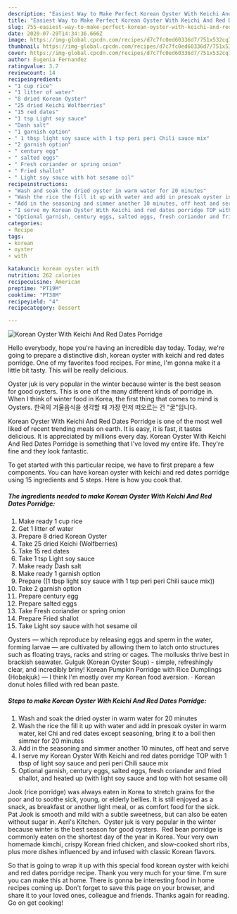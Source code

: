 ```yaml
---
description: "Easiest Way to Make Perfect Korean Oyster With Keichi And Red Dates Porridge"
title: "Easiest Way to Make Perfect Korean Oyster With Keichi And Red Dates Porridge"
slug: 755-easiest-way-to-make-perfect-korean-oyster-with-keichi-and-red-dates-porridge
date: 2020-07-29T14:34:36.666Z
image: https://img-global.cpcdn.com/recipes/d7c7fc0ed60336d7/751x532cq70/korean-oyster-with-keichi-and-red-dates-porridge-recipe-main-photo.jpg
thumbnail: https://img-global.cpcdn.com/recipes/d7c7fc0ed60336d7/751x532cq70/korean-oyster-with-keichi-and-red-dates-porridge-recipe-main-photo.jpg
cover: https://img-global.cpcdn.com/recipes/d7c7fc0ed60336d7/751x532cq70/korean-oyster-with-keichi-and-red-dates-porridge-recipe-main-photo.jpg
author: Eugenia Fernandez
ratingvalue: 3.7
reviewcount: 14
recipeingredient:
- "1 cup rice"
- "1 litter of water"
- "8 dried Korean Oyster"
- "25 dried Keichi Wolfberries"
- "15 red dates"
- "1 tsp Light soy sauce"
- "Dash salt"
- "1 garnish option"
- " 1 tbsp light soy sauce with 1 tsp peri peri Chili sauce mix"
- "2 garnish option"
- " century egg"
- " salted eggs"
- " Fresh coriander or spring onion"
- " Fried shallot"
- " Light soy sauce with hot sesame oil"
recipeinstructions:
- "Wash and soak the dried oyster in warm water for 20 minutes"
- "Wash the rice the fill it up with water and add in presoak oyster in warm water, kei Chi and red dates except seasoning, bring it to a boil then simmer for 20 minutes"
- "Add in the seasoning and simmer another 10 minutes, off heat and serve"
- "I serve my Korean Oyster With Keichi and red dates porridge TOP with 1 tbsp of light soy sauce and peri peri Chili sauce mix"
- "Optional garnish, century eggs, salted eggs, fresh coriander and fried shallot, and heated up (with light soy sauce and top with hot sesame oil)"
categories:
- Recipe
tags:
- korean
- oyster
- with

katakunci: korean oyster with 
nutrition: 262 calories
recipecuisine: American
preptime: "PT19M"
cooktime: "PT38M"
recipeyield: "4"
recipecategory: Dessert

---
```



![Korean Oyster With Keichi And Red Dates Porridge](https://img-global.cpcdn.com/recipes/d7c7fc0ed60336d7/751x532cq70/korean-oyster-with-keichi-and-red-dates-porridge-recipe-main-photo.jpg)

Hello everybody, hope you're having an incredible day today. Today, we're going to prepare a distinctive dish, korean oyster with keichi and red dates porridge. One of my favorites food recipes. For mine, I'm gonna make it a little bit tasty. This will be really delicious.

Oyster juk is very popular in the winter because winter is the best season for good oysters. This is one of the many different kinds of porridge in. When I think of winter food in Korea, the first thing that comes to mind is Oysters. 한국의 겨울음식을 생각할 때 가장 먼저 떠오르는 건 &#34;굴&#34;입니다.

Korean Oyster With Keichi And Red Dates Porridge is one of the most well liked of recent trending meals on earth. It is easy, it is fast, it tastes delicious. It is appreciated by millions every day. Korean Oyster With Keichi And Red Dates Porridge is something that I've loved my entire life. They're fine and they look fantastic.


To get started with this particular recipe, we have to first prepare a few components. You can have korean oyster with keichi and red dates porridge using 15 ingredients and 5 steps. Here is how you cook that.

<!--inarticleads1-->

##### The ingredients needed to make Korean Oyster With Keichi And Red Dates Porridge:

1. Make ready 1 cup rice
1. Get 1 litter of water
1. Prepare 8 dried Korean Oyster
1. Take 25 dried Keichi (Wolfberries)
1. Take 15 red dates
1. Take 1 tsp Light soy sauce
1. Make ready Dash salt
1. Make ready 1 garnish option
1. Prepare  ((1 tbsp light soy sauce with 1 tsp peri peri Chili sauce mix))
1. Take 2 garnish option
1. Prepare  century egg
1. Prepare  salted eggs
1. Take  Fresh coriander or spring onion
1. Prepare  Fried shallot
1. Take  Light soy sauce with hot sesame oil


Oysters — which reproduce by releasing eggs and sperm in the water, forming larvae — are cultivated by allowing them to latch onto structures such as floating trays, racks and string or cages. The mollusks thrive best in brackish seawater. Gulguk (Korean Oyster Soup) - simple, refreshingly clear, and incredibly briny! Korean Pumpkin Porridge with Rice Dumplings (Hobakjuk) — I think I&#39;m mostly over my Korean food aversion. · Korean donut holes filled with red bean paste. 

<!--inarticleads2-->

##### Steps to make Korean Oyster With Keichi And Red Dates Porridge:

1. Wash and soak the dried oyster in warm water for 20 minutes
1. Wash the rice the fill it up with water and add in presoak oyster in warm water, kei Chi and red dates except seasoning, bring it to a boil then simmer for 20 minutes
1. Add in the seasoning and simmer another 10 minutes, off heat and serve
1. I serve my Korean Oyster With Keichi and red dates porridge TOP with 1 tbsp of light soy sauce and peri peri Chili sauce mix
1. Optional garnish, century eggs, salted eggs, fresh coriander and fried shallot, and heated up (with light soy sauce and top with hot sesame oil)


Jook (rice porridge) was always eaten in Korea to stretch grains for the poor and to soothe sick, young, or elderly bellies. It is still enjoyed as a snack, as breakfast or another light meal, or as comfort food for the sick. Pat Jook is smooth and mild with a subtle sweetness, but can also be eaten without sugar in. Aeri&#39;s Kitchen. ‍ Oyster juk is very popular in the winter because winter is the best season for good oysters. ‍ Red bean porridge is commonly eaten on the shortest day of the year in Korea. Your very own homemade kimchi, crispy Korean fried chicken, and slow-cooked short ribs, plus more dishes influenced by and infused with classic Korean flavors. 

So that is going to wrap it up with this special food korean oyster with keichi and red dates porridge recipe. Thank you very much for your time. I'm sure you can make this at home. There is gonna be interesting food in home recipes coming up. Don't forget to save this page on your browser, and share it to your loved ones, colleague and friends. Thanks again for reading. Go on get cooking!
